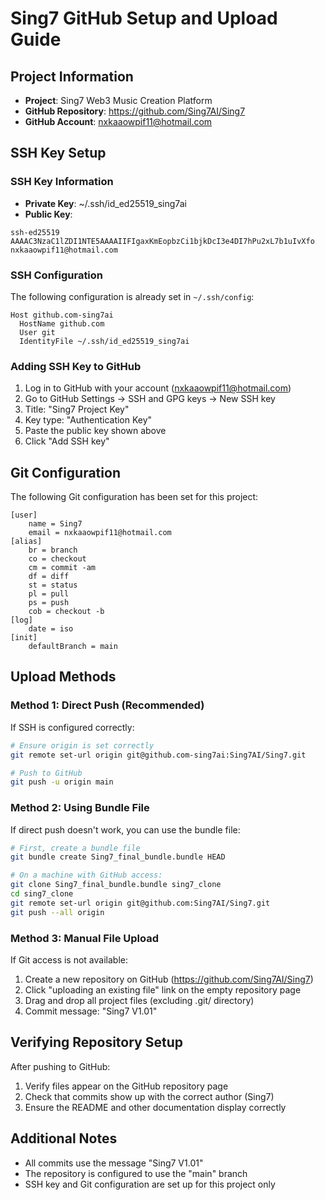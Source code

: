 # Sing7 GitHub Setup and Upload Guide

## Project Information
- **Project**: Sing7 Web3 Music Creation Platform
- **GitHub Repository**: https://github.com/Sing7AI/Sing7
- **GitHub Account**: nxkaaowpif11@hotmail.com

## SSH Key Setup

### SSH Key Information
- **Private Key**: ~/.ssh/id_ed25519_sing7ai
- **Public Key**:
```
ssh-ed25519 AAAAC3NzaC1lZDI1NTE5AAAAIIFIgaxKmEopbzCi1bjkDcI3e4DI7hPu2xL7b1uIvXfo nxkaaowpif11@hotmail.com
```

### SSH Configuration
The following configuration is already set in `~/.ssh/config`:
```
Host github.com-sing7ai
  HostName github.com
  User git
  IdentityFile ~/.ssh/id_ed25519_sing7ai
```

### Adding SSH Key to GitHub
1. Log in to GitHub with your account (nxkaaowpif11@hotmail.com)
2. Go to GitHub Settings → SSH and GPG keys → New SSH key
3. Title: "Sing7 Project Key"
4. Key type: "Authentication Key"
5. Paste the public key shown above
6. Click "Add SSH key"

## Git Configuration
The following Git configuration has been set for this project:
```
[user]
    name = Sing7
    email = nxkaaowpif11@hotmail.com
[alias]
    br = branch
    co = checkout
    cm = commit -am
    df = diff
    st = status
    pl = pull
    ps = push
    cob = checkout -b
[log]
    date = iso
[init]
    defaultBranch = main
```

## Upload Methods

### Method 1: Direct Push (Recommended)
If SSH is configured correctly:
```bash
# Ensure origin is set correctly
git remote set-url origin git@github.com-sing7ai:Sing7AI/Sing7.git

# Push to GitHub
git push -u origin main
```

### Method 2: Using Bundle File
If direct push doesn't work, you can use the bundle file:
```bash
# First, create a bundle file
git bundle create Sing7_final_bundle.bundle HEAD

# On a machine with GitHub access:
git clone Sing7_final_bundle.bundle sing7_clone
cd sing7_clone
git remote set-url origin git@github.com:Sing7AI/Sing7.git
git push --all origin
```

### Method 3: Manual File Upload
If Git access is not available:
1. Create a new repository on GitHub (https://github.com/Sing7AI/Sing7)
2. Click "uploading an existing file" link on the empty repository page
3. Drag and drop all project files (excluding .git/ directory)
4. Commit message: "Sing7 V1.01"

## Verifying Repository Setup
After pushing to GitHub:
1. Verify files appear on the GitHub repository page
2. Check that commits show up with the correct author (Sing7)
3. Ensure the README and other documentation display correctly

## Additional Notes
- All commits use the message "Sing7 V1.01"
- The repository is configured to use the "main" branch
- SSH key and Git configuration are set up for this project only 